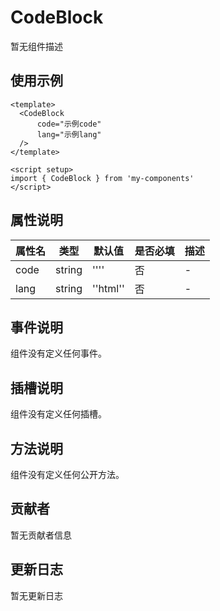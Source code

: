 # CodeBlock

暂无组件描述

## 使用示例

```vue
<template>
  <CodeBlock
      code="示例code"
      lang="示例lang"
  />
</template>

<script setup>
import { CodeBlock } from 'my-components'
</script>
```

## 属性说明

| 属性名 | 类型 | 默认值 | 是否必填 | 描述 |
|--------|------|--------|----------|------|
| code | string | '''' | 否 | - |
| lang | string | ''html'' | 否 | - |

## 事件说明

组件没有定义任何事件。

## 插槽说明

组件没有定义任何插槽。

## 方法说明

组件没有定义任何公开方法。

## 贡献者

暂无贡献者信息

## 更新日志

暂无更新日志
